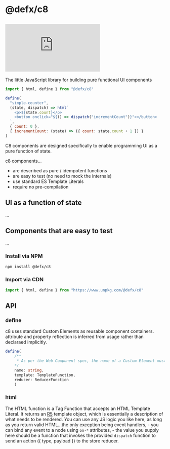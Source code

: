 # @defx/c8

## [![gzip size](https://img.badgesize.io/https://unpkg.com/@defx/c8/dist/c8.min.js?compression=gzip&label=gzip)]()

The little JavaScript library for building pure functional UI components

```js
import { html, define } from "@defx/c8"

define(
  "simple-counter",
  (state, dispatch) => html`
    <p>${state.count}</p>
    <button onclick="${() => dispatch("incrementCount")}"></button>
  `,
  { count: 0 },
  { incrementCount: (state) => ({ count: state.count + 1 }) }
)
```

C8 components are designed specifically to enable programming UI as a pure function of state.

c8 components...

- are described as pure / idempotent functions
- are easy to test (no need to mock the internals)
- use standard ES Template Literals
- require no pre-compilation

## UI as a function of state

...

## Components that are easy to test

...

### Install via NPM

```sh
npm install @defx/c8
```

### Import via CDN

```js
import { html, define } from "https://www.unpkg.com/@defx/c8"
```

## API

### define

c8 uses standard Custom Elements as reusable component containers. attribute and property reflection is inferred from usage rather than declaraed implicitly.

```ts
define(
    /**
     * As per the Web Component spec, the name of a Custom Element must be at least two words separated by a hyphen, so as to differentiate from native built-in elements
    */
    name: string,
    template: TemplateFunction,
    reducer: ReducerFunction
    )
```

### html

The HTML function is a Tag Function that accepts an HTML Template Literal. It returns an [R5](https://github.com/defx/r5) template object, which is essentially a description of what needs to be rendered. You can use any JS logic you like here, as long as you return valid HTML...the only exception being event handlers, - you can bind any event to a node using `on-*` attributes, - the value you supply here should be a function that invokes the provided `dispatch` function to send an action ({ type, payload }) to the store reducer.
